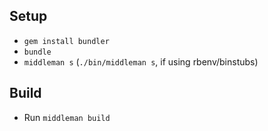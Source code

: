 ## Setup

- `gem install bundler`
- `bundle`
- `middleman s` (`./bin/middleman s`, if using rbenv/binstubs)

## Build

- Run `middleman build`
